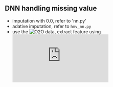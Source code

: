 ## DNN handling missing value

- imputation with 0.0, refer to 'nn.py'
- adative imputation, refer to `hmv_nn.py`
- use the ![O2O data](https://pan.baidu.com/s/1nvFG2ff), extract feature using ![extract_feature.py](https://github.com/wepe/O2O-Coupon-Usage-Forecast/blob/master/code/wepon/season%20one/extract_feature.py)

